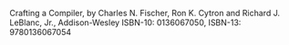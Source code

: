 Crafting a Compiler, by Charles N. Fischer, Ron K. Cytron and Richard J. LeBlanc, Jr., Addison-Wesley ISBN-10: 0136067050, ISBN-13: 9780136067054